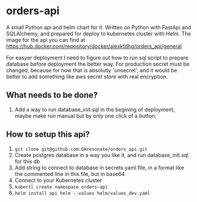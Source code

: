 # orders-api
A small Python api and helm chart for it. Written on Python with FastApi and SQLAlchemy, and prepared for deploy to kubernetes cluster with Helm. The image for the api you can find at https://hub.docker.com/repository/docker/alexkfdhg/orders_api/general

For easyer deployment I need to figure out how to run sql script to prepare database before deployment the better way.
For production secret must be changed, because for now that is absolutly 'unsecret', and it would be better to add something like aws secret store with real encryption.
## What needs to be done?
1) Add a way to run database_init.sql in the begining of deployment, maybe make run manual but by only one click of a button;

## How to setup this api?
1) ```git clone git@github.com:GHresonate/orders_api.git```
2) Create postgres database in a way you like it, and run database_init.sql for this db
3) Add string to connect to database in secrets.yaml file, in a format like the commented line in this file, but in base64
4) Connect to your Kubernetes cluster
5) ```kubectl create namespace orders-api```
6) ```helm install api helm --values helm/values_dev.yaml```

